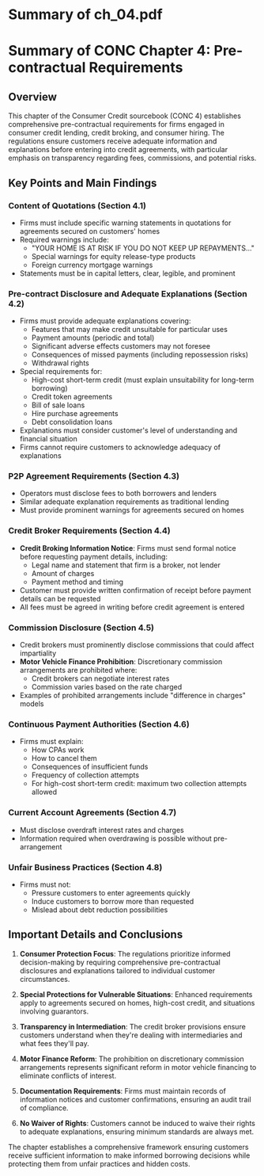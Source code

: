 # Summary of ch_04.pdf

# Summary of CONC Chapter 4: Pre-contractual Requirements

## Overview
This chapter of the Consumer Credit sourcebook (CONC 4) establishes comprehensive pre-contractual requirements for firms engaged in consumer credit lending, credit broking, and consumer hiring. The regulations ensure customers receive adequate information and explanations before entering into credit agreements, with particular emphasis on transparency regarding fees, commissions, and potential risks.

## Key Points and Main Findings

### **Content of Quotations (Section 4.1)**
- Firms must include specific warning statements in quotations for agreements secured on customers' homes
- Required warnings include:
  - "YOUR HOME IS AT RISK IF YOU DO NOT KEEP UP REPAYMENTS..."
  - Special warnings for equity release-type products
  - Foreign currency mortgage warnings
- Statements must be in capital letters, clear, legible, and prominent

### **Pre-contract Disclosure and Adequate Explanations (Section 4.2)**
- Firms must provide adequate explanations covering:
  - Features that may make credit unsuitable for particular uses
  - Payment amounts (periodic and total)
  - Significant adverse effects customers may not foresee
  - Consequences of missed payments (including repossession risks)
  - Withdrawal rights
- Special requirements for:
  - High-cost short-term credit (must explain unsuitability for long-term borrowing)
  - Credit token agreements
  - Bill of sale loans
  - Hire purchase agreements
  - Debt consolidation loans
- Explanations must consider customer's level of understanding and financial situation
- Firms cannot require customers to acknowledge adequacy of explanations

### **P2P Agreement Requirements (Section 4.3)**
- Operators must disclose fees to both borrowers and lenders
- Similar adequate explanation requirements as traditional lending
- Must provide prominent warnings for agreements secured on homes

### **Credit Broker Requirements (Section 4.4)**
- **Credit Broking Information Notice**: Firms must send formal notice before requesting payment details, including:
  - Legal name and statement that firm is a broker, not lender
  - Amount of charges
  - Payment method and timing
- Customer must provide written confirmation of receipt before payment details can be requested
- All fees must be agreed in writing before credit agreement is entered

### **Commission Disclosure (Section 4.5)**
- Credit brokers must prominently disclose commissions that could affect impartiality
- **Motor Vehicle Finance Prohibition**: Discretionary commission arrangements are prohibited where:
  - Credit brokers can negotiate interest rates
  - Commission varies based on the rate charged
- Examples of prohibited arrangements include "difference in charges" models

### **Continuous Payment Authorities (Section 4.6)**
- Firms must explain:
  - How CPAs work
  - How to cancel them
  - Consequences of insufficient funds
  - Frequency of collection attempts
  - For high-cost short-term credit: maximum two collection attempts allowed

### **Current Account Agreements (Section 4.7)**
- Must disclose overdraft interest rates and charges
- Information required when overdrawing is possible without pre-arrangement

### **Unfair Business Practices (Section 4.8)**
- Firms must not:
  - Pressure customers to enter agreements quickly
  - Induce customers to borrow more than requested
  - Mislead about debt reduction possibilities

## Important Details and Conclusions

1. **Consumer Protection Focus**: The regulations prioritize informed decision-making by requiring comprehensive pre-contractual disclosures and explanations tailored to individual customer circumstances.

2. **Special Protections for Vulnerable Situations**: Enhanced requirements apply to agreements secured on homes, high-cost credit, and situations involving guarantors.

3. **Transparency in Intermediation**: The credit broker provisions ensure customers understand when they're dealing with intermediaries and what fees they'll pay.

4. **Motor Finance Reform**: The prohibition on discretionary commission arrangements represents significant reform in motor vehicle financing to eliminate conflicts of interest.

5. **Documentation Requirements**: Firms must maintain records of information notices and customer confirmations, ensuring an audit trail of compliance.

6. **No Waiver of Rights**: Customers cannot be induced to waive their rights to adequate explanations, ensuring minimum standards are always met.

The chapter establishes a comprehensive framework ensuring customers receive sufficient information to make informed borrowing decisions while protecting them from unfair practices and hidden costs.